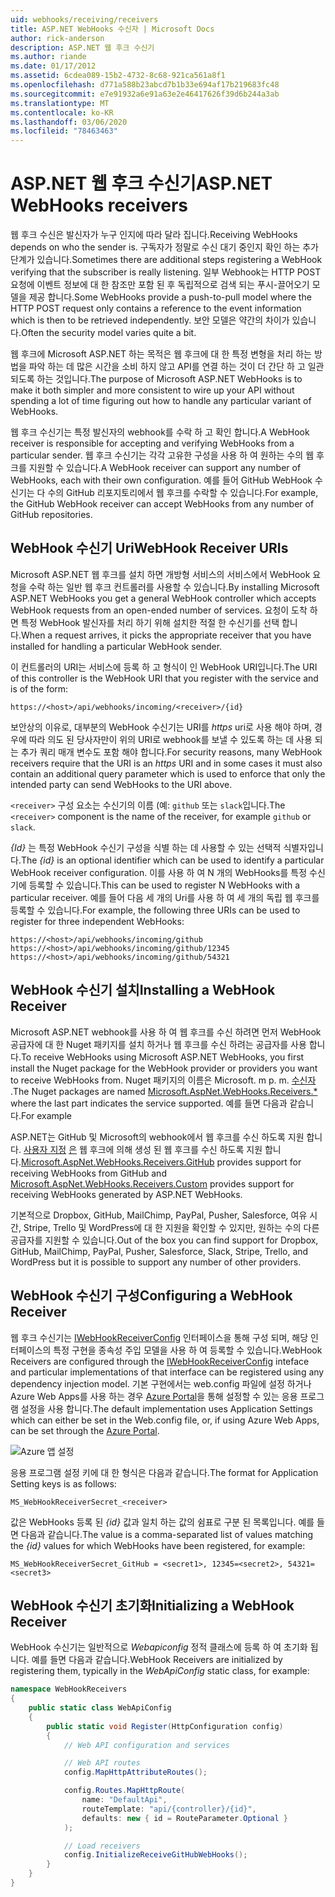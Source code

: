```yaml
---
uid: webhooks/receiving/receivers
title: ASP.NET WebHooks 수신자 | Microsoft Docs
author: rick-anderson
description: ASP.NET 웹 후크 수신기
ms.author: riande
ms.date: 01/17/2012
ms.assetid: 6cdea089-15b2-4732-8c68-921ca561a8f1
ms.openlocfilehash: d771a588b23abcd7b1b33e694af17b219683fc48
ms.sourcegitcommit: e7e91932a6e91a63e2e46417626f39d6b244a3ab
ms.translationtype: MT
ms.contentlocale: ko-KR
ms.lasthandoff: 03/06/2020
ms.locfileid: "78463463"
---
```

# <a name="aspnet-webhooks-receivers"></a><span data-ttu-id="51d38-103">ASP.NET 웹 후크 수신기</span><span class="sxs-lookup"><span data-stu-id="51d38-103">ASP.NET WebHooks receivers</span></span>

<span data-ttu-id="51d38-104">웹 후크 수신은 발신자가 누구 인지에 따라 달라 집니다.</span><span class="sxs-lookup"><span data-stu-id="51d38-104">Receiving WebHooks depends on who the sender is.</span></span> <span data-ttu-id="51d38-105">구독자가 정말로 수신 대기 중인지 확인 하는 추가 단계가 있습니다.</span><span class="sxs-lookup"><span data-stu-id="51d38-105">Sometimes there are additional steps registering a WebHook verifying that the subscriber is really listening.</span></span> <span data-ttu-id="51d38-106">일부 Webhook는 HTTP POST 요청에 이벤트 정보에 대 한 참조만 포함 된 후 독립적으로 검색 되는 푸시-끌어오기 모델을 제공 합니다.</span><span class="sxs-lookup"><span data-stu-id="51d38-106">Some WebHooks provide a push-to-pull model where the HTTP POST request only contains a reference to the event information which is then to be retrieved independently.</span></span> <span data-ttu-id="51d38-107">보안 모델은 약간의 차이가 있습니다.</span><span class="sxs-lookup"><span data-stu-id="51d38-107">Often the security model varies quite a bit.</span></span>

<span data-ttu-id="51d38-108">웹 후크에 Microsoft ASP.NET 하는 목적은 웹 후크에 대 한 특정 변형을 처리 하는 방법을 파악 하는 데 많은 시간을 소비 하지 않고 API를 연결 하는 것이 더 간단 하 고 일관 되도록 하는 것입니다.</span><span class="sxs-lookup"><span data-stu-id="51d38-108">The purpose of Microsoft ASP.NET WebHooks is to make it both simpler and more consistent to wire up your API without spending a lot of time figuring out how to handle any particular variant of WebHooks.</span></span>

<span data-ttu-id="51d38-109">웹 후크 수신기는 특정 발신자의 webhook를 수락 하 고 확인 합니다.</span><span class="sxs-lookup"><span data-stu-id="51d38-109">A WebHook receiver is responsible for accepting and verifying WebHooks from a particular sender.</span></span> <span data-ttu-id="51d38-110">웹 후크 수신기는 각각 고유한 구성을 사용 하 여 원하는 수의 웹 후크를 지원할 수 있습니다.</span><span class="sxs-lookup"><span data-stu-id="51d38-110">A WebHook receiver can support any number of WebHooks, each with their own configuration.</span></span> <span data-ttu-id="51d38-111">예를 들어 GitHub WebHook 수신기는 다 수의 GitHub 리포지토리에서 웹 후크를 수락할 수 있습니다.</span><span class="sxs-lookup"><span data-stu-id="51d38-111">For example, the GitHub WebHook receiver can accept WebHooks from any number of GitHub repositories.</span></span>

## <a name="webhook-receiver-uris"></a><span data-ttu-id="51d38-112">WebHook 수신기 Uri</span><span class="sxs-lookup"><span data-stu-id="51d38-112">WebHook Receiver URIs</span></span>

<span data-ttu-id="51d38-113">Microsoft ASP.NET 웹 후크를 설치 하면 개방형 서비스의 서비스에서 WebHook 요청을 수락 하는 일반 웹 후크 컨트롤러를 사용할 수 있습니다.</span><span class="sxs-lookup"><span data-stu-id="51d38-113">By installing Microsoft ASP.NET WebHooks you get a general WebHook controller which accepts WebHook requests from an open-ended number of services.</span></span> <span data-ttu-id="51d38-114">요청이 도착 하면 특정 WebHook 발신자를 처리 하기 위해 설치한 적절 한 수신기를 선택 합니다.</span><span class="sxs-lookup"><span data-stu-id="51d38-114">When a request arrives, it picks the appropriate receiver that you have installed for handling a particular WebHook sender.</span></span>

<span data-ttu-id="51d38-115">이 컨트롤러의 URI는 서비스에 등록 하 고 형식이 인 WebHook URI입니다.</span><span class="sxs-lookup"><span data-stu-id="51d38-115">The URI of this controller is the WebHook URI that you register with the service and is of the form:</span></span>

```
https://<host>/api/webhooks/incoming/<receiver>/{id}
```

<span data-ttu-id="51d38-116">보안상의 이유로, 대부분의 WebHook 수신기는 URI를 *https* uri로 사용 해야 하며, 경우에 따라 의도 된 당사자만이 위의 URI로 webhook를 보낼 수 있도록 하는 데 사용 되는 추가 쿼리 매개 변수도 포함 해야 합니다.</span><span class="sxs-lookup"><span data-stu-id="51d38-116">For security reasons, many WebHook receivers require that the URI is an *https* URI and in some cases it must also contain an additional query parameter which is used to enforce that only the intended party can send WebHooks to the URI above.</span></span>

<span data-ttu-id="51d38-117">`<receiver>` 구성 요소는 수신기의 이름 (예: `github` 또는 `slack`입니다.</span><span class="sxs-lookup"><span data-stu-id="51d38-117">The `<receiver>` component is the name of the receiver, for example `github` or `slack`.</span></span>

<span data-ttu-id="51d38-118">*{Id}* 는 특정 WebHook 수신기 구성을 식별 하는 데 사용할 수 있는 선택적 식별자입니다.</span><span class="sxs-lookup"><span data-stu-id="51d38-118">The *{id}* is an optional identifier which can be used to identify a particular WebHook receiver configuration.</span></span> <span data-ttu-id="51d38-119">이를 사용 하 여 N 개의 WebHooks를 특정 수신기에 등록할 수 있습니다.</span><span class="sxs-lookup"><span data-stu-id="51d38-119">This can be used to register N WebHooks with a particular receiver.</span></span> <span data-ttu-id="51d38-120">예를 들어 다음 세 개의 Uri를 사용 하 여 세 개의 독립 웹 후크를 등록할 수 있습니다.</span><span class="sxs-lookup"><span data-stu-id="51d38-120">For example, the following three URIs can be used to register for three independent WebHooks:</span></span>

```
https://<host>/api/webhooks/incoming/github
https://<host>/api/webhooks/incoming/github/12345
https://<host>/api/webhooks/incoming/github/54321
```

## <a name="installing-a-webhook-receiver"></a><span data-ttu-id="51d38-121">WebHook 수신기 설치</span><span class="sxs-lookup"><span data-stu-id="51d38-121">Installing a WebHook Receiver</span></span>

<span data-ttu-id="51d38-122">Microsoft ASP.NET webhook를 사용 하 여 웹 후크를 수신 하려면 먼저 WebHook 공급자에 대 한 Nuget 패키지를 설치 하거나 웹 후크를 수신 하려는 공급자를 사용 합니다.</span><span class="sxs-lookup"><span data-stu-id="51d38-122">To receive WebHooks using Microsoft ASP.NET WebHooks, you first install the Nuget package for the WebHook provider or providers you want to receive WebHooks from.</span></span> <span data-ttu-id="51d38-123">Nuget 패키지의 이름은 Microsoft. m p. m. [수신자](https://www.nuget.org/packages?q=Microsoft.AspNet.WebHooks.Receivers) .</span><span class="sxs-lookup"><span data-stu-id="51d38-123">The Nuget packages are named [Microsoft.AspNet.WebHooks.Receivers.\*](https://www.nuget.org/packages?q=Microsoft.AspNet.WebHooks.Receivers) where the last part indicates the service supported.</span></span> <span data-ttu-id="51d38-124">예를 들면 다음과 같습니다.</span><span class="sxs-lookup"><span data-stu-id="51d38-124">For example</span></span>

<span data-ttu-id="51d38-125">ASP.NET는 GitHub 및 Microsoft의 webhook에서 웹 후크를 수신 하도록 지원 합니다. [사용자 지정](https://www.nuget.org/packages?q=Microsoft.AspNet.WebHooks.Receivers.Custom) [은](https://www.nuget.org/packages?q=Microsoft.AspNet.WebHooks.Receivers.GitHub) 웹 후크에 의해 생성 된 웹 후크를 수신 하도록 지원 합니다.</span><span class="sxs-lookup"><span data-stu-id="51d38-125">[Microsoft.AspNet.WebHooks.Receivers.GitHub](https://www.nuget.org/packages?q=Microsoft.AspNet.WebHooks.Receivers.GitHub) provides support for receiving WebHooks from GitHub and [Microsoft.AspNet.WebHooks.Receivers.Custom](https://www.nuget.org/packages?q=Microsoft.AspNet.WebHooks.Receivers.Custom) provides support for receiving WebHooks generated by ASP.NET WebHooks.</span></span>

<span data-ttu-id="51d38-126">기본적으로 Dropbox, GitHub, MailChimp, PayPal, Pusher, Salesforce, 여유 시간, Stripe, Trello 및 WordPress에 대 한 지원을 확인할 수 있지만, 원하는 수의 다른 공급자를 지원할 수 있습니다.</span><span class="sxs-lookup"><span data-stu-id="51d38-126">Out of the box you can find support for Dropbox, GitHub, MailChimp, PayPal, Pusher, Salesforce, Slack, Stripe, Trello, and WordPress but it is possible to support any number of other providers.</span></span>

## <a name="configuring-a-webhook-receiver"></a><span data-ttu-id="51d38-127">WebHook 수신기 구성</span><span class="sxs-lookup"><span data-stu-id="51d38-127">Configuring a WebHook Receiver</span></span>

<span data-ttu-id="51d38-128">웹 후크 수신기는 [IWebHookReceiverConfig](https://github.com/aspnet/WebHooks/blob/master/src/Microsoft.AspNet.WebHooks.Receivers/WebHooks/IWebHookReceiverConfig.cs) 인터페이스을 통해 구성 되며, 해당 인터페이스의 특정 구현을 종속성 주입 모델을 사용 하 여 등록할 수 있습니다.</span><span class="sxs-lookup"><span data-stu-id="51d38-128">WebHook Receivers are configured through the [IWebHookReceiverConfig](https://github.com/aspnet/WebHooks/blob/master/src/Microsoft.AspNet.WebHooks.Receivers/WebHooks/IWebHookReceiverConfig.cs) inteface and particular implementations of that interface can be registered using any dependency injection model.</span></span> <span data-ttu-id="51d38-129">기본 구현에서는 web.config 파일에 설정 하거나 Azure Web Apps를 사용 하는 경우 [Azure Portal](https://portal.azure.com/)을 통해 설정할 수 있는 응용 프로그램 설정을 사용 합니다.</span><span class="sxs-lookup"><span data-stu-id="51d38-129">The default implementation uses Application Settings which can either be set in the Web.config file, or, if using Azure Web Apps, can be set through the [Azure Portal](https://portal.azure.com/).</span></span>

![Azure 앱 설정](_static/AzureAppSettings.png)

<span data-ttu-id="51d38-131">응용 프로그램 설정 키에 대 한 형식은 다음과 같습니다.</span><span class="sxs-lookup"><span data-stu-id="51d38-131">The format for Application Setting keys is as follows:</span></span>

```
MS_WebHookReceiverSecret_<receiver>
```

<span data-ttu-id="51d38-132">값은 WebHooks 등록 된 *{id}* 값과 일치 하는 값의 쉼표로 구분 된 목록입니다. 예를 들면 다음과 같습니다.</span><span class="sxs-lookup"><span data-stu-id="51d38-132">The value is a comma-separated list of values matching the *{id}* values for which WebHooks have been registered, for example:</span></span>

```
MS_WebHookReceiverSecret_GitHub = <secret1>, 12345=<secret2>, 54321=<secret3>
```

## <a name="initializing-a-webhook-receiver"></a><span data-ttu-id="51d38-133">WebHook 수신기 초기화</span><span class="sxs-lookup"><span data-stu-id="51d38-133">Initializing a WebHook Receiver</span></span>

<span data-ttu-id="51d38-134">WebHook 수신기는 일반적으로 *Webapiconfig* 정적 클래스에 등록 하 여 초기화 됩니다. 예를 들면 다음과 같습니다.</span><span class="sxs-lookup"><span data-stu-id="51d38-134">WebHook Receivers are initialized by registering them, typically in the *WebApiConfig* static class, for example:</span></span>

```csharp
namespace WebHookReceivers
{
    public static class WebApiConfig
    {
        public static void Register(HttpConfiguration config)
        {
            // Web API configuration and services

            // Web API routes
            config.MapHttpAttributeRoutes();

            config.Routes.MapHttpRoute(
                name: "DefaultApi",
                routeTemplate: "api/{controller}/{id}",
                defaults: new { id = RouteParameter.Optional }
            );

            // Load receivers
            config.InitializeReceiveGitHubWebHooks();
        }
    }
}
```
